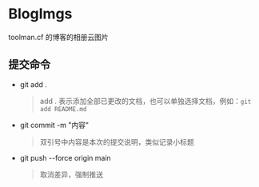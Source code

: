# BlogImgs

toolman.cf 的博客的相册云图片

## 提交命令

- git add .

  > add . 表示添加全部已更改的文档，也可以单独选择文档，例如：`git add README.md`

- git commit -m "内容"

  > 双引号中内容是本次的提交说明，类似记录小标题

- git push --force  origin main

  > 取消差异，强制推送